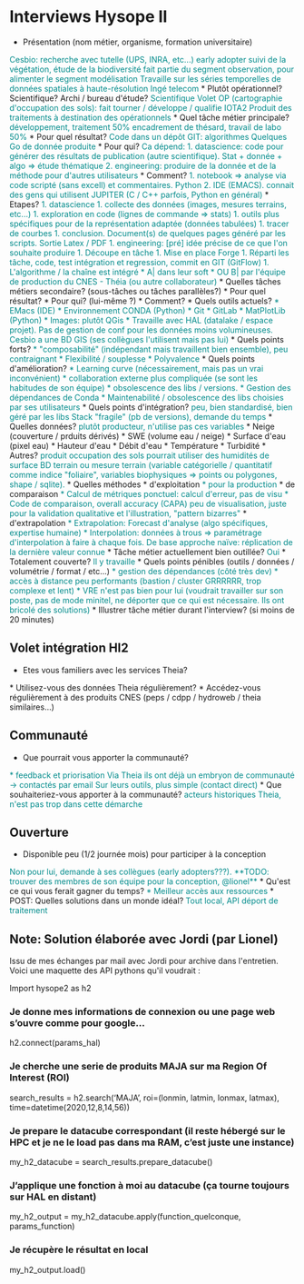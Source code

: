 # Interviews Hysope II


* Présentation (nom métier, organisme, formation universitaire)
<span class="user-answer">
Cesbio: recherche avec tutelle (UPS, INRA, etc...)
early adopter
suivi de la végétation, étude de la biodiversité
fait partie du segment observation, pour alimenter le segment modélisation
Travaille sur les séries temporelles de données spatiales à haute-résolution
Ingé telecom
</span>
  * Plutôt opérationnel? Scientifique? Archi / bureau d'étude?
<span class="user-answer">
Scientifique
Volet OP (cartographie d'occupation des sols): fait tourner / développe / qualifie IOTA2
Produit des traitements à destination des opérationnels
</span>
* Quel tâche métier principale? 
<span class="user-answer">
développement, traitement 50%
encadrement de thésard, travail de labo 50%
</span>
  * Pour quel résultat?
<span class="user-answer">
Code dans un dépôt GIT: algorithmes
Quelques Go de donnée produite
</span>
  * Pour qui?
<span class="user-answer">
Ca dépend: 
1. datascience: code pour générer des résultats de publication (autre scientifique). Stat + donnée + algo => étude thématique
2. engineering: produire de la donnée et de la méthode pour d'autres utilisateurs
</span>
  * Comment?
<span class="user-answer">
1. notebook => analyse via code scripté (sans excell)  et commentaires. Python
2. IDE (EMACS). connait des gens qui utilisent JUPITER (C / C++ parfois, Python en général)
</span>
  * Etapes?
<span class="user-answer">
1. datascience
  1. collecte des données (images, mesures terrains, etc...)
  1. exploration en code (lignes de commande => stats)
  1. outils plus spécifiques pour de la représentation adaptée (données tabulées)
  1. tracer de courbes
  1. conclusion. Document(s) de quelques pages généré par les scripts. Sortie Latex / PDF
1. engineering: [pré] idée précise de ce que l'on souhaite produire
  1. Découpe en tâche
  1. Mise en place Forge
  1. Réparti les tâche, code, test intégration et regression, commit en GIT (GitFlow)
  1. L'algorithme / la chaîne est intégré 
    * A| dans leur soft 
    * OU B| par l'équipe de production du CNES - Théia (ou autre collaborateur)
</span>
* Quelles tâches métiers secondaire? (sous-tâches ou tâches parallèles?)
<span class="user-answer">

</span>
  * Pour quel résultat?
<span class="user-answer">

</span>
  * Pour qui? (lui-même ?)
<span class="user-answer">

</span>
  * Comment?
<span class="user-answer">

</span>
* Quels outils actuels?
<span class="user-answer">
* EMacs (IDE)
* Environnement CONDA (Python)
* Git
* GitLab
* MatPlotLib (Python)
* Images: plutôt QGis
* Travaille avec HAL (datalake / espace projet). Pas de gestion de conf pour les données moins volumineuses. Cesbio a une BD GIS (ses collègues l'utilisent mais pas lui)
</span>
  * Quels points forts?
<span class="user-answer">
* "composabilité" (indépendant mais travaillent bien ensemble), peu contraignant
* Flexibilité / souplesse
* Polyvalence
</span>
  * Quels points d'amélioration?
<span class="user-answer">
* Learning curve (nécessairement, mais pas un vrai inconvénient)
* collaboration externe plus compliquée (se sont les habitudes de son équipe)
* obsolescence des libs / versions. 
  * Gestion des dépendances de Conda
  * Maintenabilité / obsolescence des libs choisies par ses utilisateurs
</span>
  * Quels points d'intégration?
<span class="user-answer">
peu, bien standardisé, bien géré par les libs
Stack "fragile" (pb de versions), demande du temps
</span>
* Quelles données? 
<span class="user-answer">
plutôt producteur, n'utilise pas ces variables
</span>
  * Neige (couverture / prduits dérivés)
<span class="user-answer">

</span>
  * SWE (volume eau / neige)
<span class="user-answer">

</span>
  * Surface d'eau (pixel eau)
<span class="user-answer">

</span>
  * Hauteur d'eau
<span class="user-answer">

</span>
  * Débit d'eau
<span class="user-answer">

</span>
  * Température
<span class="user-answer">

</span>
  * Turbidité
<span class="user-answer">

</span>
  * Autres?
<span class="user-answer">
produit occupation des sols
pourrait utiliser des humidités de surface
BD terrain ou mesure terrain (variable catégorielle / quantitatif comme indice "foliaire", variables biophysiques => points ou polygones, shape / sqlite).
</span>
* Quelles méthodes
  * d'exploitation
<span class="user-answer">
* pour la production
</span>
  * de comparaison
<span class="user-answer">
* Calcul de métriques ponctuel: calcul d'erreur, pas de visu
* Code de comparaison, overall accuracy (CAPA)
peu de visualisation, juste pour la validation qualitative et l'illustration, "pattern bizarres"
</span>
  * d'extrapolation
<span class="user-answer">
* Extrapolation: Forecast d'analyse (algo spécifiques, expertise humaine)
* Interpolation: données à trous => paramétrage d'interpolation à faire à chaque fois. De base approche naïve: réplication de la dernière valeur connue
</span>
* Tâche métier actuellement bien outillée?
<span class="user-answer">
Oui
</span>
  * Totalement couverte?
<span class="user-answer">
Il y travaille
</span>
* Quels points pénibles (outils / données / volumétrie / format / etc...)
<span class="user-answer">
* gestion des dépendances (côté très dev)
* accès à distance peu performants (bastion / cluster GRRRRRR, trop complexe et lent)
* VRE n'est pas bien pour lui (voudrait travailler sur son poste, pas de mode minitel, ne déporter que ce qui est nécessaire. Ils ont bricolé des solutions)
</span>
* Illustrer tâche métier durant l'interview? (si moins de 20 minutes)
<span class="user-answer">

</span>

## Volet intégration HI2

* Etes vous familiers avec les services Theia?
<span class="user-answer">

</span>
* Utilisez-vous des données Theia régulièrement?
<span class="user-answer">

</span>
* Accédez-vous régulièrement à des produits CNES (peps / cdpp / hydroweb / theia similaires...)
<span class="user-answer">

</span>

## Communauté

* Que pourrait vous apporter la communauté?
<span class="user-answer">
* feedback et priorisation
Via Theia ils ont déjà un embryon de communauté -> contactés par email
Sur leurs outils, plus simple (contact direct)
</span>
* Que souhaiteriez-vous apporter à la communauté?
<span class="user-answer">
acteurs historiques Theia, n'est pas trop dans cette démarche
</span>

## Ouverture

* Disponible peu (1/2 journée mois) pour participer à la conception
<span class="user-answer">
Non pour lui, demande à ses collègues (early adopters???). **TODO: trouver des membres de son équipe pour la conception, @lionel**
</span>
* Qu'est ce qui vous ferait gagner du temps?
<span class="user-answer">
* Meilleur accès aux ressources
</span>
* POST: Quelles solutions dans un monde idéal?
<span class="user-answer">
Tout local, API déport de traitement
</span>


## Note: Solution élaborée avec Jordi (par Lionel)
Issu de mes échanges par mail avec Jordi pour archive dans l'entretien. Voici une maquette des API pythons qu'il voudrait : 

Import hysope2 as h2

### Je donne mes informations de connexion ou une page web s’ouvre comme pour google…
h2.connect(params_hal)

### Je cherche une serie de produits MAJA sur ma Region Of Interest (ROI)
search_results = h2.search(‘MAJA’, roi=(lonmin, latmin, lonmax, latmax), time=datetime(2020,12,8,14,56))

### Je prepare le datacube correspondant (il reste hébergé sur le HPC et je ne le load pas dans ma RAM, c’est juste une instance)
my_h2_datacube = search_results.prepare_datacube()

### J’applique une fonction à moi au datacube (ça tourne toujours sur HAL en distant)
my_h2_output = my_h2_datacube.apply(function_quelconque, params_function)

### Je récupère le résultat en local
my_h2_output.load()


<style>
.user-answer {
  color: darkcyan;  
}
</style>
